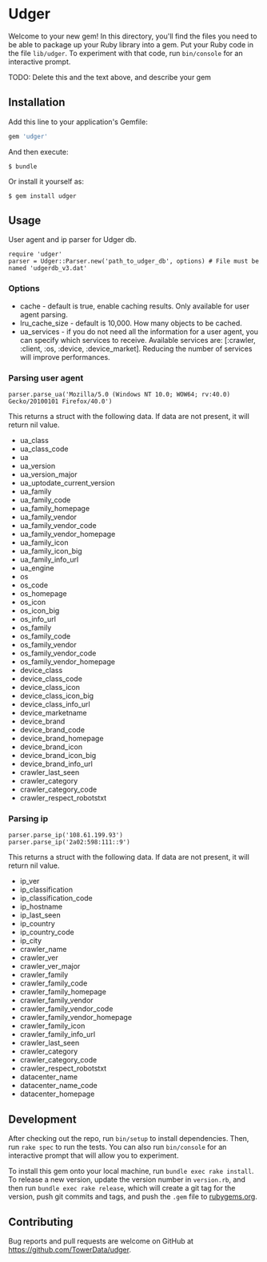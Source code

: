 # Udger

Welcome to your new gem! In this directory, you'll find the files you need to be able to package up your Ruby library into a gem. Put your Ruby code in the file `lib/udger`. To experiment with that code, run `bin/console` for an interactive prompt.

TODO: Delete this and the text above, and describe your gem

## Installation

Add this line to your application's Gemfile:

```ruby
gem 'udger'
```

And then execute:

    $ bundle

Or install it yourself as:

    $ gem install udger

## Usage

User agent and ip parser for Udger db.


    require 'udger'
    parser = Udger::Parser.new('path_to_udger_db', options) # File must be named 'udgerdb_v3.dat'


### Options

  - cache - default is true, enable caching results. Only available for user agent parsing.
  - lru_cache_size - default is 10,000. How many objects to be cached.
  - ua_services - if you do not need all the information for a user agent, you can specify which services to receive. Available services are: [:crawler, :client, :os, :device, :device_market]. Reducing the number of services will improve performances.


### Parsing user agent

    parser.parse_ua('Mozilla/5.0 (Windows NT 10.0; WOW64; rv:40.0) Gecko/20100101 Firefox/40.0')

This returns a struct with the following data. If data are not present, it will return nil value.

   - ua_class
   - ua_class_code
   - ua
   - ua_version
   - ua_version_major
   - ua_uptodate_current_version
   - ua_family
   - ua_family_code
   - ua_family_homepage
   - ua_family_vendor
   - ua_family_vendor_code
   - ua_family_vendor_homepage
   - ua_family_icon
   - ua_family_icon_big
   - ua_family_info_url
   - ua_engine
   - os
   - os_code
   - os_homepage
   - os_icon
   - os_icon_big
   - os_info_url
   - os_family
   - os_family_code
   - os_family_vendor
   - os_family_vendor_code
   - os_family_vendor_homepage
   - device_class
   - device_class_code
   - device_class_icon
   - device_class_icon_big
   - device_class_info_url
   - device_marketname
   - device_brand
   - device_brand_code
   - device_brand_homepage
   - device_brand_icon
   - device_brand_icon_big
   - device_brand_info_url
   - crawler_last_seen
   - crawler_category
   - crawler_category_code
   - crawler_respect_robotstxt

### Parsing ip

    parser.parse_ip('108.61.199.93')
    parser.parse_ip('2a02:598:111::9')


This returns a struct with the following data. If data are not present, it will return nil value.

  - ip_ver
  - ip_classification
  - ip_classification_code
  - ip_hostname
  - ip_last_seen
  - ip_country
  - ip_country_code
  - ip_city
  - crawler_name
  - crawler_ver
  - crawler_ver_major
  - crawler_family
  - crawler_family_code
  - crawler_family_homepage
  - crawler_family_vendor
  - crawler_family_vendor_code
  - crawler_family_vendor_homepage
  - crawler_family_icon
  - crawler_family_info_url
  - crawler_last_seen
  - crawler_category
  - crawler_category_code
  - crawler_respect_robotstxt
  - datacenter_name
  - datacenter_name_code
  - datacenter_homepage


## Development

After checking out the repo, run `bin/setup` to install dependencies. Then, run `rake spec` to run the tests. You can also run `bin/console` for an interactive prompt that will allow you to experiment.

To install this gem onto your local machine, run `bundle exec rake install`. To release a new version, update the version number in `version.rb`, and then run `bundle exec rake release`, which will create a git tag for the version, push git commits and tags, and push the `.gem` file to [rubygems.org](https://rubygems.org).

## Contributing

Bug reports and pull requests are welcome on GitHub at https://github.com/TowerData/udger.

